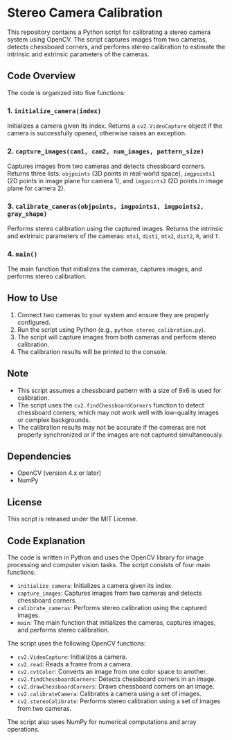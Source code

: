 # Stereo Camera Calibration

This repository contains a Python script for calibrating a stereo camera system using OpenCV. The script captures images from two cameras, detects chessboard corners, and performs stereo calibration to estimate the intrinsic and extrinsic parameters of the cameras.

## Code Overview

The code is organized into five functions:

### 1. `initialize_camera(index)`
Initializes a camera given its index. Returns a `cv2.VideoCapture` object if the camera is successfully opened, otherwise raises an exception.

### 2. `capture_images(cam1, cam2, num_images, pattern_size)`
Captures images from two cameras and detects chessboard corners. Returns three lists: `objpoints` (3D points in real-world space), `imgpoints1` (2D points in image plane for camera 1), and `imgpoints2` (2D points in image plane for camera 2).

### 3. `calibrate_cameras(objpoints, imgpoints1, imgpoints2, gray_shape)`
Performs stereo calibration using the captured images. Returns the intrinsic and extrinsic parameters of the cameras: `mtx1`, `dist1`, `mtx2`, `dist2`, `R`, and `T`.

### 4. `main()`
The main function that initializes the cameras, captures images, and performs stereo calibration.

## How to Use

1. Connect two cameras to your system and ensure they are properly configured.
2. Run the script using Python (e.g., `python stereo_calibration.py`).
3. The script will capture images from both cameras and perform stereo calibration.
4. The calibration results will be printed to the console.

## Note

- This script assumes a chessboard pattern with a size of 9x6 is used for calibration.
- The script uses the `cv2.findChessboardCorners` function to detect chessboard corners, which may not work well with low-quality images or complex backgrounds.
- The calibration results may not be accurate if the cameras are not properly synchronized or if the images are not captured simultaneously.

## Dependencies

- OpenCV (version 4.x or later)
- NumPy

## License

This script is released under the MIT License.

## Code Explanation

The code is written in Python and uses the OpenCV library for image processing and computer vision tasks. The script consists of four main functions:

- `initialize_camera`: Initializes a camera given its index.
- `capture_images`: Captures images from two cameras and detects chessboard corners.
- `calibrate_cameras`: Performs stereo calibration using the captured images.
- `main`: The main function that initializes the cameras, captures images, and performs stereo calibration.

The script uses the following OpenCV functions:

- `cv2.VideoCapture`: Initializes a camera.
- `cv2.read`: Reads a frame from a camera.
- `cv2.cvtColor`: Converts an image from one color space to another.
- `cv2.findChessboardCorners`: Detects chessboard corners in an image.
- `cv2.drawChessboardCorners`: Draws chessboard corners on an image.
- `cv2.calibrateCamera`: Calibrates a camera using a set of images.
- `cv2.stereoCalibrate`: Performs stereo calibration using a set of images from two cameras.

The script also uses NumPy for numerical computations and array operations.
